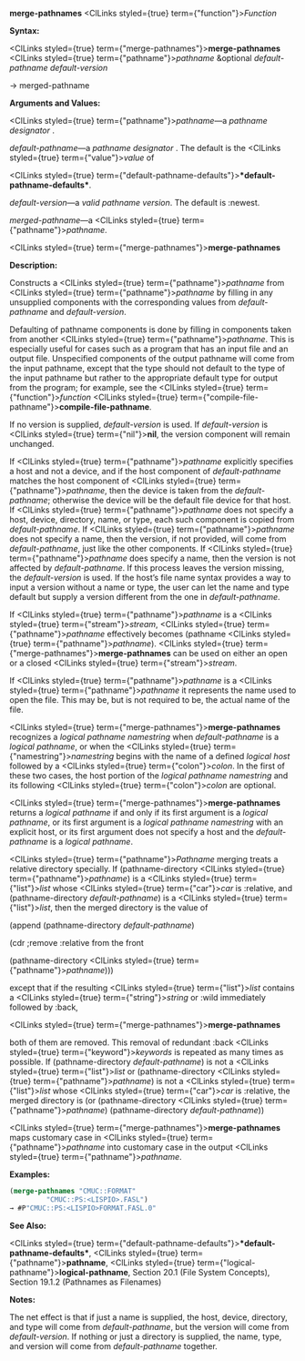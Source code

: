 **merge-pathnames** <ClLinks styled={true} term={"function"}><i>Function</i></ClLinks> 



**Syntax:** 



<ClLinks styled={true} term={"merge-pathnames"}><b>merge-pathnames</b></ClLinks> <ClLinks styled={true} term={"pathname"}><i>pathname</i></ClLinks> &amp;optional *default-pathname default-version* 



→ merged-pathname 



**Arguments and Values:** 



<ClLinks styled={true} term={"pathname"}><i>pathname</i></ClLinks>—a *pathname designator* . 



*default-pathname*—a *pathname designator* . The default is the <ClLinks styled={true} term={"value"}><i>value</i></ClLinks> of 



<ClLinks styled={true} term={"default-pathname-defaults"}><b>\*default-pathname-defaults\*</b></ClLinks>. 



*default-version*—a *valid pathname version*. The default is :newest. 



*merged-pathname*—a <ClLinks styled={true} term={"pathname"}><i>pathname</i></ClLinks>. 







 



 



<ClLinks styled={true} term={"merge-pathnames"}><b>merge-pathnames</b></ClLinks> 



**Description:** 



Constructs a <ClLinks styled={true} term={"pathname"}><i>pathname</i></ClLinks> from <ClLinks styled={true} term={"pathname"}><i>pathname</i></ClLinks> by filling in any unsupplied components with the corresponding values from *default-pathname* and *default-version*. 



Defaulting of pathname components is done by filling in components taken from another <ClLinks styled={true} term={"pathname"}><i>pathname</i></ClLinks>. This is especially useful for cases such as a program that has an input file and an output file. Unspecified components of the output pathname will come from the input pathname, except that the type should not default to the type of the input pathname but rather to the appropriate default type for output from the program; for example, see the <ClLinks styled={true} term={"function"}><i>function</i></ClLinks> <ClLinks styled={true} term={"compile-file-pathname"}><b>compile-file-pathname</b></ClLinks>. 



If no version is supplied, *default-version* is used. If *default-version* is <ClLinks styled={true} term={"nil"}><b>nil</b></ClLinks>, the version component will remain unchanged. 



If <ClLinks styled={true} term={"pathname"}><i>pathname</i></ClLinks> explicitly specifies a host and not a device, and if the host component of *default-pathname* matches the host component of <ClLinks styled={true} term={"pathname"}><i>pathname</i></ClLinks>, then the device is taken from the *default-pathname*; otherwise the device will be the default file device for that host. If <ClLinks styled={true} term={"pathname"}><i>pathname</i></ClLinks> does not specify a host, device, directory, name, or type, each such component is copied from *default-pathname*. If <ClLinks styled={true} term={"pathname"}><i>pathname</i></ClLinks> does not specify a name, then the version, if not provided, will come from *default-pathname*, just like the other components. If <ClLinks styled={true} term={"pathname"}><i>pathname</i></ClLinks> does specify a name, then the version is not affected by *default-pathname*. If this process leaves the version missing, the *default-version* is used. If the host’s file name syntax provides a way to input a version without a name or type, the user can let the name and type default but supply a version different from the one in *default-pathname*. 



If <ClLinks styled={true} term={"pathname"}><i>pathname</i></ClLinks> is a <ClLinks styled={true} term={"stream"}><i>stream</i></ClLinks>, <ClLinks styled={true} term={"pathname"}><i>pathname</i></ClLinks> effectively becomes (pathname <ClLinks styled={true} term={"pathname"}><i>pathname</i></ClLinks>). <ClLinks styled={true} term={"merge-pathnames"}><b>merge-pathnames</b></ClLinks> can be used on either an open or a closed <ClLinks styled={true} term={"stream"}><i>stream</i></ClLinks>. 



If <ClLinks styled={true} term={"pathname"}><i>pathname</i></ClLinks> is a <ClLinks styled={true} term={"pathname"}><i>pathname</i></ClLinks> it represents the name used to open the file. This may be, but is not required to be, the actual name of the file. 



<ClLinks styled={true} term={"merge-pathnames"}><b>merge-pathnames</b></ClLinks> recognizes a *logical pathname namestring* when *default-pathname* is a *logical pathname*, or when the <ClLinks styled={true} term={"namestring"}><i>namestring</i></ClLinks> begins with the name of a defined *logical host* followed by a <ClLinks styled={true} term={"colon"}><i>colon</i></ClLinks>. In the first of these two cases, the host portion of the *logical pathname namestring* and its following <ClLinks styled={true} term={"colon"}><i>colon</i></ClLinks> are optional. 



<ClLinks styled={true} term={"merge-pathnames"}><b>merge-pathnames</b></ClLinks> returns a *logical pathname* if and only if its first argument is a *logical pathname*, or its first argument is a *logical pathname namestring* with an explicit host, or its first argument does not specify a host and the *default-pathname* is a *logical pathname*. 



<ClLinks styled={true} term={"pathname"}><i>Pathname</i></ClLinks> merging treats a relative directory specially. If (pathname-directory <ClLinks styled={true} term={"pathname"}><i>pathname</i></ClLinks>) is a <ClLinks styled={true} term={"list"}><i>list</i></ClLinks> whose <ClLinks styled={true} term={"car"}><i>car</i></ClLinks> is :relative, and (pathname-directory *default-pathname*) is a <ClLinks styled={true} term={"list"}><i>list</i></ClLinks>, then the merged directory is the value of 



(append (pathname-directory *default-pathname*) 



(cdr ;remove :relative from the front 



(pathname-directory <ClLinks styled={true} term={"pathname"}><i>pathname</i></ClLinks>))) 



except that if the resulting <ClLinks styled={true} term={"list"}><i>list</i></ClLinks> contains a <ClLinks styled={true} term={"string"}><i>string</i></ClLinks> or :wild immediately followed by :back, 



 



 



<ClLinks styled={true} term={"merge-pathnames"}><b>merge-pathnames</b></ClLinks> 



both of them are removed. This removal of redundant :back <ClLinks styled={true} term={"keyword"}><i>keywords</i></ClLinks> is repeated as many times as possible. If (pathname-directory *default-pathname*) is not a <ClLinks styled={true} term={"list"}><i>list</i></ClLinks> or (pathname-directory <ClLinks styled={true} term={"pathname"}><i>pathname</i></ClLinks>) is not a <ClLinks styled={true} term={"list"}><i>list</i></ClLinks> whose <ClLinks styled={true} term={"car"}><i>car</i></ClLinks> is :relative, the merged directory is (or (pathname-directory <ClLinks styled={true} term={"pathname"}><i>pathname</i></ClLinks>) (pathname-directory *default-pathname*)) 



<ClLinks styled={true} term={"merge-pathnames"}><b>merge-pathnames</b></ClLinks> maps customary case in <ClLinks styled={true} term={"pathname"}><i>pathname</i></ClLinks> into customary case in the output <ClLinks styled={true} term={"pathname"}><i>pathname</i></ClLinks>. 



**Examples:**
```lisp
(merge-pathnames "CMUC::FORMAT" 
		 "CMUC::PS:<LISPIO>.FASL") 
→ #P"CMUC::PS:<LISPIO>FORMAT.FASL.0" 
```
**See Also:** 



<ClLinks styled={true} term={"default-pathname-defaults"}><b>\*default-pathname-defaults\*</b></ClLinks>, <ClLinks styled={true} term={"pathname"}><b>pathname</b></ClLinks>, <ClLinks styled={true} term={"logical-pathname"}><b>logical-pathname</b></ClLinks>, Section 20.1 (File System Concepts), Section 19.1.2 (Pathnames as Filenames) 



**Notes:** 



The net effect is that if just a name is supplied, the host, device, directory, and type will come from *default-pathname*, but the version will come from *default-version*. If nothing or just a directory is supplied, the name, type, and version will come from *default-pathname* together. 





